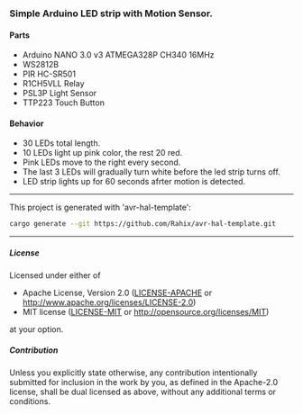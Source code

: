 ### Simple Arduino LED strip with Motion Sensor.

#### Parts
- Arduino NANO 3.0 v3 ATMEGA328P CH340 16MHz
- WS2812B
- PIR HC-SR501
- R1CH5VLL Relay
- PSL3P Light Sensor
- TTP223 Touch Button

#### Behavior

- 30 LEDs total length.
- 10 LEDs light up pink color, the rest 20 red.
- Pink LEDs move to the right every second.
- The last 3 LEDs will gradually turn white before the led strip turns off.
- LED strip lights up for 60 seconds afrter motion is detected.

---

This project is generated with 'avr-hal-template':

```bash
cargo generate --git https://github.com/Rahix/avr-hal-template.git
```

---

##### License
Licensed under either of

 - Apache License, Version 2.0
   ([LICENSE-APACHE](LICENSE-APACHE) or <http://www.apache.org/licenses/LICENSE-2.0>)
 - MIT license
   ([LICENSE-MIT](LICENSE-MIT) or <http://opensource.org/licenses/MIT>)

at your option.

##### Contribution
Unless you explicitly state otherwise, any contribution intentionally submitted
for inclusion in the work by you, as defined in the Apache-2.0 license, shall
be dual licensed as above, without any additional terms or conditions.

